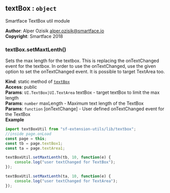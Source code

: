 <a name="module_textBox"></a>

## textBox : <code>object</code>
Smartface TextBox util module

**Author**: Alper Ozisik <alper.ozisik@smartface.io>  
**Copyright**: Smartface 2018  
<a name="module_textBox.setMaxtLenth"></a>

### textBox.setMaxtLenth()
Sets the max length for the textbox. This is replacing the onTextChanged
event for the textbox. In order to use the onTextChanged, use the given
option to set the onTextChanged event. It is possible to target TextArea too.

**Kind**: static method of [<code>textBox</code>](#module_textBox)  
**Access**: public  
**Params**: <code>UI.TextBox\|UI.TextArea</code> textBox - target textBox to limit the max length  
**Params**: <code>number</code> maxLength - Maximum text length of the TextBox  
**Params**: <code>function</code> [onTextChange] - User defined onTextChanged event for the TextBox  
**Example**  
```js
import textBoxUtil from "sf-extension-utils/lib/textbox";
//inside page.onLoad
const page = this;
const tb = page.textBox1;
const ta = page.textArea1;

textBoxUtil.setMaxtLenth(tb, 10, function(e) {
    console.log("user textChanged for TextBox");
});

textBoxUtil.setMaxtLenth(ta, 10, function(e) {
    console.log("user textChanged for TextArea");
});
```
